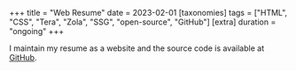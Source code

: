 +++
title = "Web Resume"
date = 2023-02-01
[taxonomies]
tags = ["HTML", "CSS", "Tera", "Zola", "SSG", "open-source", "GitHub"]
[extra]
duration = "ongoing"
+++

I maintain my resume as a website and the source code is available
at [GitHub](https://github.com/GlennWSo/resume). 
